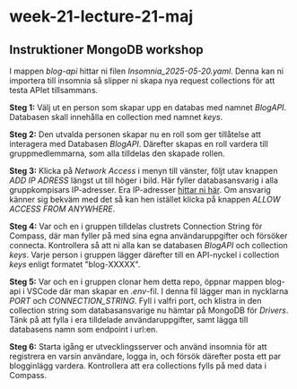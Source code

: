# week-21-lecture-21-maj

## Instruktioner MongoDB workshop

I mappen *blog-api* hittar ni filen *Insomnia_2025-05-20.yaml*. Denna kan ni importera till insomnia så slipper ni skapa nya request collections för att testa APIet tillsammans.

**Steg 1:** 
Välj ut en person som skapar upp en databas med namnet *BlogAPI*. Databasen skall innehålla en collection med namnet *keys*.

**Steg 2:**
Den utvalda personen skapar nu en roll som ger tillåtelse att interagera med Databasen *BlogAPI*. Därefter skapas en roll vardera till gruppmedlemmarna, som alla tilldelas den skapade rollen.

**Steg 3:**
Klicka på *Network Access* i menyn till vänster, följt utav knappen *ADD IP ADRESS* längst ut till höger i bild. Här fyller databasansvarig i alla gruppkompisars IP-adresser. Era IP-adresser [hittar ni här](https://whatismyipaddress.com/). Om ansvarig känner sig bekväm med det så kan hen istället klicka på knappen *ALLOW ACCESS FROM ANYWHERE*.

**Steg 4:**
Var och en i gruppen tilldelas clustrets Connection String för Compass, där man fyller på med sina egna användaruppgifter och försöker connecta. Kontrollera så att ni alla kan se databasen *BlogAPI* och collection *keys*. Varje person i gruppen lägger därefter till en API-nyckel i collection *keys* enligt formatet "blog-XXXXX".

**Steg 5:**
Var och en i gruppen clonar hem detta repo, öppnar mappen blog-api i VSCode där man skapar en *.env*-fil. I denna fil lägger man in nycklarna *PORT* och *CONNECTION_STRING*. Fyll i valfri port, och klistra in den collection string som databasansvarige nu hämtar på MongoDB för *Drivers*. Tänk på att fylla i era tilldelade användaruppgifter, samt lägga till databasens namn som endpoint i url:en.

**Steg 6:**
Starta igång er utvecklingsserver och använd insomnia för att registrera en varsin användare, logga in, och försök därefter posta ett par blogginlägg vardera. Kontrollera att era collections fylls på med data i Compass.
